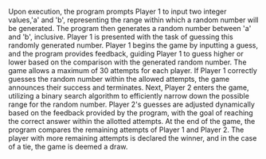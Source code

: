Upon execution, the program prompts Player 1 to input two integer values,'a' and 'b', representing the range within which a random number will be generated.
The program then generates a random number between 'a' and 'b', inclusive.
Player 1 is presented with the task of guessing this randomly generated number.
Player 1 begins the game by inputting a guess, and the program provides feedback, guiding Player 1 to guess higher or lower based on the comparison with the generated random number.
The game allows a maximum of 30 attempts for each player. If Player 1 correctly guesses the random number within the allowed attempts, the game announces their success and terminates.
Next, Player 2 enters the game, utilizing a binary search algorithm to efficiently narrow down the possible range for the random number.
Player 2's guesses are adjusted dynamically based on the feedback provided by the program, with the goal of reaching the correct answer within the allotted attempts.
At the end of the game, the program compares the remaining attempts of Player 1 and Player 2. The player with more remaining attempts is declared the winner, and in the case of a tie, the game is deemed a draw.
